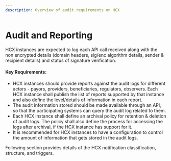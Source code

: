 ```yaml
---
description: Overview of audit requirements on HCX
---
```


# Audit and Reporting

HCX instances are expected to log each API call received along with the non encrypted details (domain headers, sig/enc algorithm details, sender & recipient details) and status of signature verification.

#### Key Requirements:

* HCX instances should provide reports against the audit logs for different actors - payors, providers, beneficiaries, regulators, observers. Each HCX instance shall publish the list of reports supported by that instance and also define the level/details of information in each report.
* The audit information stored should be made available through an API, so that the participating systems can query the audit log related to them.
* Each HCX instance shall define an archival policy for retention & deletion of audit logs. The policy shall also define the process for accessing the logs after archival, if the HCX instance has support for it.
* It is recommended for HCX instances to have a configuration to control the amount of information that gets stored in the audit logs.

Following section provides details of the HCX notification classification, structure, and triggers.
